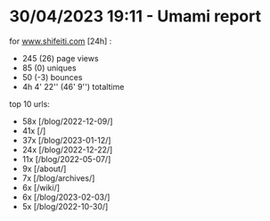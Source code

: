 # 30/04/2023 19:11 - Umami report
for www.shifeiti.com [24h] :

 - 245 (26) page views
 - 85 (0) uniques
 - 50 (-3) bounces
 - 4h 4' 22'' (46' 9'') totaltime


top 10 urls:
 - 58x [/blog/2022-12-09/]
 - 41x [/]
 - 37x [/blog/2023-01-12/]
 - 24x [/blog/2022-12-22/]
 - 11x [/blog/2022-05-07/]
 - 9x [/about/]
 - 7x [/blog/archives/]
 - 6x [/wiki/]
 - 6x [/blog/2023-02-03/]
 - 5x [/blog/2022-10-30/]


